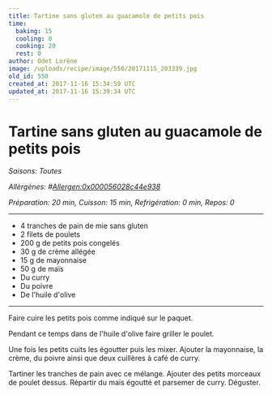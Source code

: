 ```yaml
---
title: Tartine sans gluten au guacamole de petits pois
time:
  baking: 15
  cooling: 0
  cooking: 20
  rest: 0
author: Odet Lorène
image: /uploads/recipe/image/550/20171115_203339.jpg
old_id: 550
created_at: 2017-11-16 15:34:59 UTC
updated_at: 2017-11-16 15:39:34 UTC
---
```


# Tartine sans gluten au guacamole de petits pois

_Saisons: Toutes_

_Allèrgènes: #<Allergen:0x000056028c44e938>_

_Préparation: 20 min, Cuisson: 15 min, Refrigération: 0 min, Repos: 0_

---

- 4 tranches de pain de mie sans gluten
- 2 filets de poulets
- 200 g de petits pois congelés
- 30 g de crème allégée
- 15 g de mayonnaise
- 50 g de maïs
- Du curry
- Du poivre
- De l'huile d'olive

---

Faire cuire les petits pois comme indiqué sur le paquet.

Pendant ce temps dans de l'huile d'olive faire griller le poulet.

Une fois les petits cuits les égoutter puis les mixer. Ajouter la mayonnaise, la crème, du poivre ainsi que deux cuillères à café de curry.

Tartiner les tranches de pain avec ce mélange. Ajouter des petits morceaux de poulet dessus. Répartir du maïs égoutté et parsemer de curry. Déguster.
